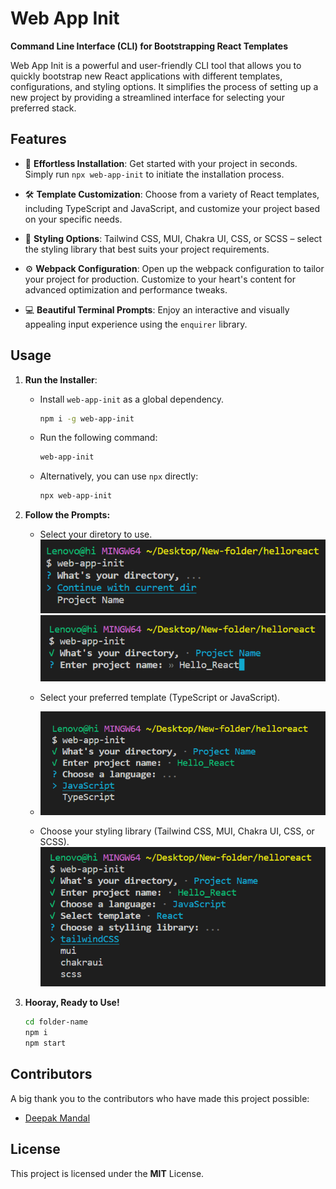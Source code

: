 # Web App Init

**Command Line Interface (CLI) for Bootstrapping React Templates**

Web App Init is a powerful and user-friendly CLI tool that allows you to quickly bootstrap new React applications with different templates, configurations, and styling options. It simplifies the process of setting up a new project by providing a streamlined interface for selecting your preferred stack.

## Features

- 🚀 **Effortless Installation**: Get started with your project in seconds. Simply run `npx web-app-init` to initiate the installation process.
- 🛠 **Template Customization**: Choose from a variety of React templates, including TypeScript and JavaScript, and customize your project based on your specific needs.

- 🎨 **Styling Options**: Tailwind CSS, MUI, Chakra UI, CSS, or SCSS – select the styling library that best suits your project requirements.

- ⚙️ **Webpack Configuration**: Open up the webpack configuration to tailor your project for production. Customize to your heart's content for advanced optimization and performance tweaks.

- 💻 **Beautiful Terminal Prompts**: Enjoy an interactive and visually appealing input experience using the `enquirer` library.

## Usage

1. **Run the Installer**:

   - Install `web-app-init` as a global dependency.
     ```bash
     npm i -g web-app-init
     ```
   - Run the following command:
     ```bash
     web-app-init
     ```
   - Alternatively, you can use `npx` directly:
     ```bash
     npx web-app-init
     ```

2. **Follow the Prompts:**

   - Select your diretory to use.
     ![Image 1](./img/s01.png)
     ![Image 3](./img/s03.png)

   - Select your preferred template (TypeScript or JavaScript).
   - ![Image 4](./img/s04.png)

   - Choose your styling library (Tailwind CSS, MUI, Chakra UI, CSS, or SCSS).
     ![Image 5](./img/s05.png)

3. **Hooray, Ready to Use!**

   ```bash
   cd folder-name
   npm i
   npm start
   ```

## Contributors

A big thank you to the contributors who have made this project possible:

- [Deepak Mandal](https://github.com/deepumandal)

## License

This project is licensed under the **MIT** License.
